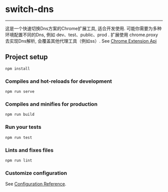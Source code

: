 # switch-dns
---
这是一个快速切换Dns方案的Chrome扩展工具, 适合开发使用. 
可能你需要为多种环境配置不同的Dns, 例如 dev、test、public、prod .
扩展使用 chrome.proxy 去实现Dns解析, 会覆盖其他代理工具（例如ss）. 
See [Chrome Extension Api](https://developer.chrome.com/extensions/proxy) 


## Project setup
```
npm install
```

### Compiles and hot-reloads for development
```
npm run serve
```

### Compiles and minifies for production
```
npm run build
```

### Run your tests
```
npm run test
```

### Lints and fixes files
```
npm run lint
```

### Customize configuration
See [Configuration Reference](https://cli.vuejs.org/config/).


